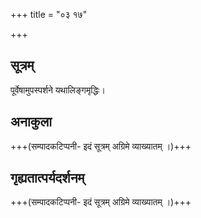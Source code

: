 +++
title = "०३ १७"

+++
## सूत्रम्
पूर्वेषामुपस्पर्शने यथालिङ्गमृद्धिः।
## अनाकुला
+++(सम्पादकटिप्पनी- इदं सूत्रम् अग्रिमे व्याख्यातम् ।)+++

## गृह्यतात्पर्यदर्शनम्
+++(सम्पादकटिप्पनी- इदं सूत्रम् अग्रिमे व्याख्यातम् ।)+++
